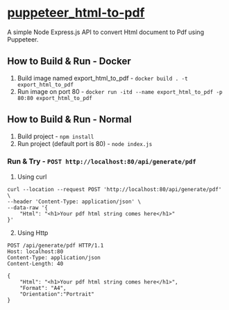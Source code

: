 # [puppeteer_html-to-pdf](https://github.com/DHJayasinghe/puppeteer_html-to-pdf)
A simple Node Express.js API to convert Html document to Pdf using Puppeteer.

## How to Build & Run - Docker
1. Build image named export_html_to_pdf - `docker build . -t export_html_to_pdf`
2. Run image on port 80 - `docker run -itd --name export_html_to_pdf -p 80:80 export_html_to_pdf`

## How to Build & Run - Normal
1. Build project - `npm install`
2. Run project (default port is 80) - `node index.js`


### Run & Try - `POST http://localhost:80/api/generate/pdf`
1. Using curl
```Curl
curl --location --request POST 'http://localhost:80/api/generate/pdf' \
--header 'Content-Type: application/json' \
--data-raw '{
    "Html": "<h1>Your pdf html string comes here</h1>"
}'
```
2. Using Http
```Http
POST /api/generate/pdf HTTP/1.1
Host: localhost:80
Content-Type: application/json
Content-Length: 40

{
    "Html": "<h1>Your pdf html string comes here</h1>",
    "Format": "A4",
    "Orientation":"Portrait"
}
```
